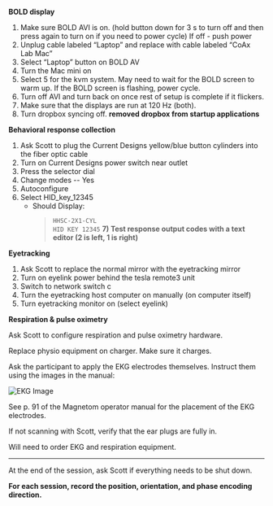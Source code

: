 **BOLD display**

1) Make sure BOLD AVI is on. (hold button down for 3 s to turn off and then press again to turn on if you need to power cycle)
If off - push power
2) Unplug cable labeled “Laptop” and replace with cable labeled “CoAx Lab Mac”
3) Select “Laptop” button on BOLD AV
4) Turn the Mac mini on
5) Select 5 for the kvm system. May need to wait for the BOLD screen to warm up. If the BOLD screen is flashing, power cycle. 
6) Turn off AVI and turn back on once rest of setup is complete if it flickers.
7) Make sure that the displays are run at 120 Hz (both).
8) Turn dropbox syncing off. **removed dropbox from startup applications**

**Behavioral response collection**

1) Ask Scott to plug the Current Designs yellow/blue button cylinders into the fiber optic cable
2) Turn on Current Designs power switch near outlet
3) Press the selector dial
4) Change modes -- Yes
5) Autoconfigure 
6) Select HID_key_12345 
    * Should Display:
       >`HHSC-2X1-CYL`<br>
       >`HID KEY 12345`
**7) Test response output codes with a text editor (2 is left, 1 is right)**

**Eyetracking**

1) Ask Scott to replace the normal mirror with the eyetracking mirror
2) Turn on eyelink power behind the tesla remote3 unit
3) Switch to network switch c
4) Turn the eyetracking host computer on manually (on computer itself)
5) Turn eyetracking monitor on (select eyelink)

**Respiration & pulse oximetry** 

Ask Scott to configure respiration and pulse oximetry hardware. 

Replace physio equipment on charger. Make sure it charges.

Ask the participant to apply the EKG electrodes themselves. Instruct them using the images in the manual: 

![EKG Image](https://github.com/kmbond/loki_1/blob/master/images/ekg_pos.png)
 
See p. 91 of the Magnetom operator manual for the placement of the EKG electrodes.  

If not scanning with Scott, verify that the ear plugs are fully in. 

Will need to order EKG and respiration equipment. 
___

At the end of the session, ask Scott if everything needs to be shut down.

**For each session, record the position, orientation, and phase encoding direction.**
